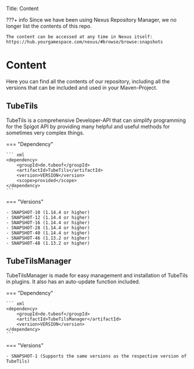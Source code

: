 Title: Content

???+ info
    Since we have been using Nexus Repository Manager, we no longer list the contents of this repo.
    
    The content can be accessed at any time in Nexus itself:
    https://hub.yourgamespace.com/nexus/#browse/browse:snapshots


# Content

Here you can find all the contents of our repository, including all the versions that can be included and used in your Maven-Project.

## TubeTils

TubeTils is a comprehensive Developer-API that can simplify programming for the Spigot API by providing many helpful and useful methods for sometimes very complex things.

=== "Dependency"

    ``` xml
    <dependency>
        <groupId>de.tubeof</groupId>
        <artifactId>TubeTils</artifactId>
        <version>VERSION</version>
        <scope>provided</scope>
    </dependency>
    ```

=== "Versions"

    - SNAPSHOT-10 (1.14.4 or higher)
    - SNAPSHOT-12 (1.14.4 or higher)
    - SNAPSHOT-16 (1.14.4 or higher)
    - SNAPSHOT-28 (1.14.4 or higher)
    - SNAPSHOT-40 (1.14.4 or higher)
    - SNAPSHOT-46 (1.13.2 or higher)
    - SNAPSHOT-48 (1.13.2 or higher)

## TubeTilsManager

TubeTilsManager is made for easy management and installation of TubeTils in plugins. It also has an auto-update function included. 

=== "Dependency"

    ``` xml
    <dependency>
        <groupId>de.tubeof</groupId>
        <artifactId>TubeTilsManager</artifactId>
        <version>VERSION</version>
    </dependency>
    ```

=== "Versions"

    - SNAPSHOT-1 (Supports the same versions as the respective version of TubeTils)

